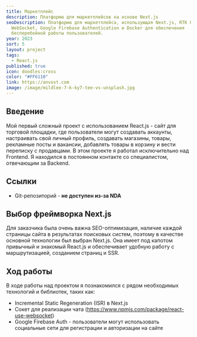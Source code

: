 ```yaml
---
title: Маркетплейс
description: Платформа для маркетплейсов на основе Next.js
seoDescription: Платформа для маркетплейса, использующая Next.js, RTK Query,
  WebSocket, Google Firebase Authentication и Docker для обеспечения
  бесперебойной работы пользователей.
year: 2023
sort: 5
layout: project
tags:
  - React.js
published: true
icon: doodles:cross
color: "#FF6110"
link: https://anvost.com
image: /image/mildlee-7-k-ky7-tee-vs-unsplash.jpg
---
```


## Введение

Мой первый сложный проект с использованием React.js - сайт для торговой площадки, где пользователи могут создавать аккаунты, настраивать свой личный профиль, создавать магазины, товары, рекламные посты и вакансии, добавлять товары в корзину и вести переписку с продавцами. В этом проекте я работал исключительно над Frontend. Я находился в постоянном контакте со специалистом, отвечающим за Backend.

## Ссылки

- Git-репозиторий - **не доступен из-за NDA**

## Выбор фреймворка Next.js

Для заказчика была очень важна SEO-оптимизация, наличие каждой страницы сайта в результатах поисковых систем, поэтому в качестве основной технологии был выбран Next.js. Она имеет под капотом привычный и знакомый React.js и обеспечивает удобную работу с маршрутизацией, созданием страниц и SSR.

## Ход работы

В ходе работы над проектом я познакомился с рядом необходимых технологий и библиотек, таких как:

- Incremental Static Regeneration (ISR) в Next.js
- Сокет для реализации чата (<https://www.npmjs.com/package/react-use-websocket>)
- Google Firebase Auth - пользователи могут использовать социальные сети для регистрации и авторизации на сайте

